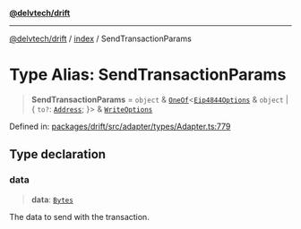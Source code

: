 [**@delvtech/drift**](../../README.md)

***

[@delvtech/drift](../../README.md) / [index](../README.md) / SendTransactionParams

# Type Alias: SendTransactionParams

> **SendTransactionParams** = `object` & [`OneOf`](OneOf.md)\<[`Eip4844Options`](../interfaces/Eip4844Options.md) & `object` \| \{ `to?`: [`Address`](Address.md); \}\> & [`WriteOptions`](../interfaces/WriteOptions.md)

Defined in: [packages/drift/src/adapter/types/Adapter.ts:779](https://github.com/delvtech/drift/blob/95370f81f9813e8d583ed884b0b07657be0d8f2c/packages/drift/src/adapter/types/Adapter.ts#L779)

## Type declaration

### data

> **data**: [`Bytes`](Bytes.md)

The data to send with the transaction.
